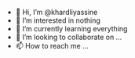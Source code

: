 - 👋 Hi, I’m @khardliyassine
- 👀 I’m interested in nothing
- 🌱 I’m currently learning everything
- 💞️ I’m looking to collaborate on ...
- 📫 How to reach me ...

<!---
khardliyassine/khardliyassine is a ✨ special ✨ repository because its `README.md` (this file) appears on your GitHub profile.
You can click the Preview link to take a look at your changes.
--->
